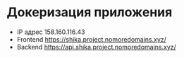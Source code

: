 # Докеризация приложения

- IP адрес 158.160.116.43
- Frontend https://shika.project.nomoredomains.xyz/
- Backend https://api.shika.project.nomoredomains.xyz/
